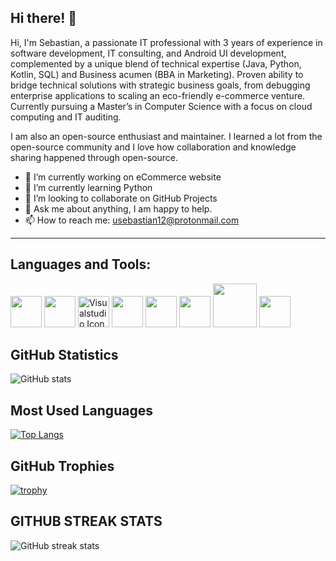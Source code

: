 ## Hi there! 👋 

Hi, I'm Sebastian, a passionate IT professional with 3 years of experience in software development, IT consulting, and Android UI development, complemented by a unique blend of technical expertise (Java, Python, Kotlin, SQL) and Business acumen (BBA in Marketing). Proven ability to bridge technical solutions with strategic business goals, from debugging enterprise applications to scaling an eco-friendly e-commerce venture. Currently pursuing a Master’s in Computer Science with a focus on cloud computing and IT auditing.

I am also an open-source enthusiast and maintainer. I learned a lot from the open-source community and I love how collaboration and knowledge sharing happened through open-source.

- 🔭 I’m currently working on eCommerce website
- 🌱 I’m currently learning Python
- 👯 I’m looking to collaborate on GitHub Projects 
- 💬 Ask me about anything, I am happy to help. 
- 📫 How to reach me: usebastian12@protonmail.com 

------------------------------------------------------------------------------------------------------------------------------------------------------------------

## Languages and Tools:

<img height="50" src="https://github.com/abranhe/programming-languages-logos/blob/master/src/java/java.svg" style="max-width:100%;">    <img height="50" src="https://github.com/abranhe/programming-languages-logos/blob/master/src/kotlin/kotlin.svg" style="max-width:100%;"> <img height="50" src="https://cdn.iconscout.com/icon/free/png-256/visualstudio-1-1174964.png" srcset="https://cdn.iconscout.com/icon/free/png-512/visualstudio-1-1174964.png 2x" alt="Visualstudio Icon" style="max-width:100%">  <img height="50" src="https://upload.wikimedia.org/wikipedia/ro/thumb/6/62/MySQL.svg/1200px-MySQL.svg.png" style="max-width:100%;">  <img height="50" src="https://upload.wikimedia.org/wikipedia/commons/thumb/3/38/SQLite370.svg/1200px-SQLite370.svg.png" style="max-width:100%;"> <img height="50" src="https://upload.wikimedia.org/wikipedia/commons/e/ed/Toad-Original_RGB.png" style="max-width:100%;">  <img height="70" src="https://2.bp.blogspot.com/-tzm1twY_ENM/XlCRuI0ZkRI/AAAAAAAAOso/BmNOUANXWxwc5vwslNw3WpjrDlgs9PuwQCLcBGAsYHQ/s1600/pasted%2Bimage%2B0.png" style="max-width:100%;"> <img height="50" src="https://miro.medium.com/max/1000/1*ilC2Aqp5sZd1wi0CopD1Hw.png" style="max-width:100%;"> 



## GitHub Statistics

![GitHub stats](https://github-readme-stats.vercel.app/api?username=usebastian97&theme=algolia&show_icons=true)


## Most Used Languages

[![Top Langs](https://github-readme-stats.vercel.app/api/top-langs/?username=usebastian97)](https://github.com/anuraghazra/github-readme-stats)

## GitHub Trophies

[![trophy](https://github-profile-trophy.vercel.app/?username=usebastian97)](https://github.com/ryo-ma/github-profile-trophy)

## GITHUB STREAK STATS

![GitHub streak stats](https://github-readme-streak-stats.herokuapp.com/?user=usebastian97)
